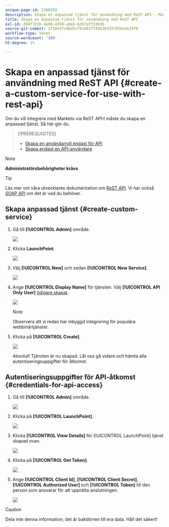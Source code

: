 ```yaml
---
unique-page-id: 2360350
description: Skapa en anpassad tjänst för användning med ReST API - Marketo Docs - produktdokumentation
title: Skapa en anpassad tjänst för användning med ReST API
exl-id: d94f723b-2e98-4350-a9e5-bd57aff2303b
source-git-commit: 1f10e1fcdbd5cf91481f749236fd37050ade29f8
workflow-type: tm+mt
source-wordcount: '189'
ht-degree: 1%

---
```


# Skapa en anpassad tjänst för användning med ReST API {#create-a-custom-service-for-use-with-rest-api}

Om du vill integrera med Marketo via ReST API:t måste du skapa en anpassad tjänst. Så här gör du.

>[!PREREQUISITES]
>
>* [Skapa en användarroll endast för API](/help/marketo/product-docs/administration/users-and-roles/create-an-api-only-user-role.md)
>* [Skapa endast en API-användare](/help/marketo/product-docs/administration/users-and-roles/create-an-api-only-user.md)
>


>[!NOTE]
>
>**Administratörsbehörigheter krävs**

>[!TIP]
>
>Läs mer om våra utvecklares dokumentation om [ReST API](https://developers.marketo.com/documentation/rest/). Vi har också [SOAP API](https://developers.marketo.com/documentation/soap/) om det är vad du behöver.

## Skapa anpassad tjänst {#create-custom-service}

1. Gå till **[!UICONTROL Admin]** område.

   ![](assets/create-a-custom-service-for-use-with-rest-api-1.png)

1. Klicka **LaunchPoint**.

   ![](assets/create-a-custom-service-for-use-with-rest-api-2.png)

1. Välj **[!UICONTROL New]** och sedan **[!UICONTROL New Service]**.

   ![](assets/create-a-custom-service-for-use-with-rest-api-3.png)

1. Ange **[!UICONTROL Display Name]** för tjänsten. Välj **[!UICONTROL API Only User]** [tidigare skapat](/help/marketo/product-docs/administration/users-and-roles/create-an-api-only-user.md).

   ![](assets/create-a-custom-service-for-use-with-rest-api-4.png)

   >[!NOTE]
   >
   >Observera att vi redan har inbyggd integrering för populära webbinärtjänster.

1. Klicka på **[!UICONTROL Create]**.

   ![](assets/create-a-custom-service-for-use-with-rest-api-5.png)

   Absolut! Tjänsten är nu skapad. Låt oss gå vidare och hämta alla autentiseringsuppgifter för åtkomst.

## Autentiseringsuppgifter för API-åtkomst {#credentials-for-api-access}

1. Gå till **[!UICONTROL Admin]** område.

   ![](assets/create-a-custom-service-for-use-with-rest-api-6.png)

1. Klicka på **[!UICONTROL LaunchPoint]**.

   ![](assets/create-a-custom-service-for-use-with-rest-api-7.png)

1. Klicka **[!UICONTROL View Details]** för [!UICONTROL LaunchPoint] tjänst skapad ovan.

   ![](assets/create-a-custom-service-for-use-with-rest-api-8.png)

1. Klicka på **[!UICONTROL Get Token]**.

   ![](assets/create-a-custom-service-for-use-with-rest-api-9.png)

1. Ange **[!UICONTROL Client Id]**, **[!UICONTROL Client Secret]**, **[!UICONTROL Authorized User]** och **[!UICONTROL Token]** till den person som ansvarar för att upprätta anslutningen.

   ![](assets/create-a-custom-service-for-use-with-rest-api-10.png)

>[!CAUTION]
>
>Dela inte denna information; det är bakdörren till era data. Håll det säkert!
